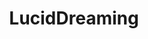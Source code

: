 ---
title: LucidDreaming
crosslinks:
- Dreams
- paranormal
- AstralProjection
- AskReddit
- Tulpas
- DangmaDzyu
- announcements
- NoFap
- Paranormal
- sleep
- Psychonaut
- nocontext
- evenwithcontext
- discordapp
- todayilearned
- Glitch_in_the_Matrix
- conspiracy
- especiallywithcontext
- nosleep
- NoStupidQuestions
---